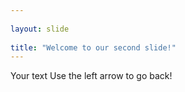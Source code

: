 ```yaml
---
	
layout: slide
	
title: "Welcome to our second slide!"	
---
```


Your text
Use the left arrow to go back!

